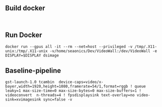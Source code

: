 ## Build docker
```


```

## Run Docker
```
docker run --gpus all -it --rm --net=host --privileged -v /tmp/.X11-unix:/tmp/.X11-unix -v/home/seaonics/Dev/VideoWall:/dev/VideoWall -e DISPLAY=$DISPLAY dsimage
```


## Baseline-pipeline
```
gst-launch-1.0 tcambin  device-caps=video/x-bayer,width=1920,height=1080,framerate=54/1,format=rggb ! queue leaky=1 max-size-time=0 max-size-bytes=0 max-size-buffers=1 ! videoconvert  n-threads=4 ! fpsdisplaysink text-overlay=no video-sink=xvimagesink sync=false -v
```


